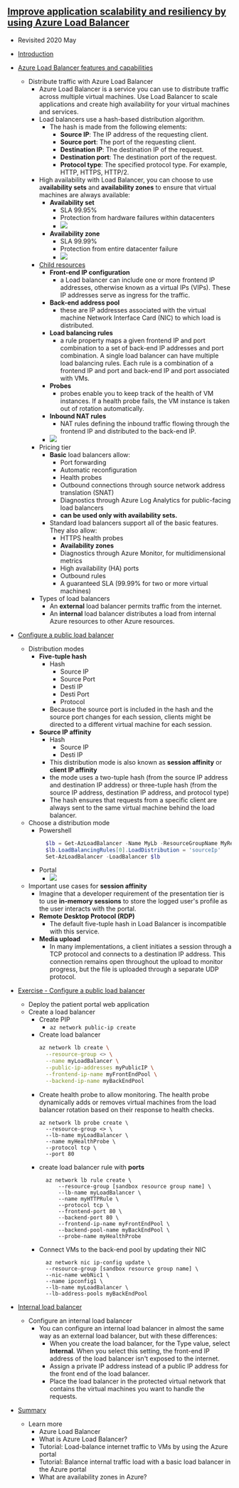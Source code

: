 ## [Improve application scalability and resiliency by using Azure Load Balancer](https://docs.microsoft.com/en-au/learn/modules/improve-app-scalability-resiliency-with-load-balancer/index)
- Revisited 2020 May
- [Introduction](https://docs.microsoft.com/en-au/learn/modules/improve-app-scalability-resiliency-with-load-balancer/1-introduction)
- [Azure Load Balancer features and capabilities](https://docs.microsoft.com/en-au/learn/modules/improve-app-scalability-resiliency-with-load-balancer/2-load-balancer-features)
  - Distribute traffic with Azure Load Balancer
    - Azure Load Balancer is a service you can use to distribute traffic across multiple virtual machines. Use Load Balancer to scale applications and create high availability for your virtual machines and services. 
    - Load balancers use a hash-based distribution algorithm. 
      - The hash is made from the following elements:
        - **Source IP**: The IP address of the requesting client.
        - **Source port**: The port of the requesting client.
        - **Destination IP**: The destination IP of the request.
        - **Destination port**: The destination port of the request.
        - **Protocol type**: The specified protocol type. For example, HTTP, HTTPS, HTTP/2.
    - High availability with Load Balancer, you can choose to use a**vailability sets** and **availability zones** to ensure that virtual machines are always available:
      - **Availability set**
        - SLA 	99.95%
        - Protection from hardware failures within datacenters
        - ![](2019-11-08-14-54-44.png)
      - **Availability zone**
        - SLA 99.99%
        - Protection from entire datacenter failure
        - ![](2019-11-08-14-54-56.png)
    - [Child resources](https://docs.microsoft.com/en-au/azure/load-balancer/load-balancer-arm)
      - **Front-end IP configuration**
        - a Load balancer can include one or more frontend IP addresses, otherwise known as a virtual IPs (VIPs). These IP addresses serve as ingress for the traffic.
      - **Back-end address pool**
        - these are IP addresses associated with the virtual machine Network Interface Card (NIC) to which load is distributed.
      - **Load balancing rules**
        - a rule property maps a given frontend IP and port combination to a set of back-end IP addresses and port combination. A single load balancer can have multiple load balancing rules. Each rule is a combination of a frontend IP and port and back-end IP and port associated with VMs.
      - **Probes** 
        - probes enable you to keep track of the health of VM instances. If a health probe fails, the VM instance is taken out of rotation automatically.
      - **Inbound NAT rules** 
        - NAT rules defining the inbound traffic flowing through the frontend IP and distributed to the back-end IP.
      - ![](2019-11-08-16-05-09.png)
    - Pricing tier
      - **Basic** load balancers allow:
        - Port forwarding
        - Automatic reconfiguration
        - Health probes
        - Outbound connections through source network address translation (SNAT)
        - Diagnostics through Azure Log Analytics for public-facing load balancers
        - **can be used only with availability sets.**
      - Standard load balancers support all of the basic features. They also allow:
        - HTTPS health probes
        - **Availability zones**
        - Diagnostics through Azure Monitor, for multidimensional metrics
        - High availability (HA) ports
        - Outbound rules
        - A guaranteed SLA (99.99% for two or more virtual machines)
    - Types of load balancers
      - An **external** load balancer permits traffic from the internet.
      - An **internal** load balancer distributes a load from internal Azure resources to other Azure resources. 
- [Configure a public load balancer](https://docs.microsoft.com/en-au/learn/modules/improve-app-scalability-resiliency-with-load-balancer/3-public-load-balancer)
  - Distribution modes
    - **Five-tuple hash**
      - Hash
        - Source IP
        - Source Port
        - Desti IP
        - Desti Port
        - Protocol
      - Because the source port is included in the hash and the source port changes for each session, clients might be directed to a different virtual machine for each session.
    - **Source IP affinity**
      - Hash
        - Source IP
        - Desti IP
      - This distribution mode is also known as **session affinity** or **client IP affinity**
      - the mode uses a two-tuple hash (from the source IP address and destination IP address) or three-tuple hash (from the source IP address, destination IP address, and protocol type)
      - The hash ensures that requests from a specific client are always sent to the same virtual machine behind the load balancer.
  - Choose a distribution mode
    - Powershell
      ```powershell
        $lb = Get-AzLoadBalancer -Name MyLb -ResourceGroupName MyResourceGroup
        $lb.LoadBalancingRules[0].LoadDistribution = 'sourceIp'
        Set-AzLoadBalancer -LoadBalancer $lb
      ```
    - Portal
      - ![](2019-11-08-15-07-08.png)
  - Important use cases for **session affinity**
    - Imagine that a developer requirement of the presentation tier is to use **in-memory sessions** to store the logged user's profile as the user interacts with the portal.
    - **Remote Desktop Protocol (RDP)**
      - The default five-tuple hash in Load Balancer is incompatible with this service.
    - **Media upload**
      - In many implementations, a client initiates a session through a TCP protocol and connects to a destination IP address. This connection remains open throughout the upload to monitor progress, but the file is uploaded through a separate UDP protocol.
- [Exercise - Configure a public load balancer](https://docs.microsoft.com/en-au/learn/modules/improve-app-scalability-resiliency-with-load-balancer/4-exercise-configure-public-load-balancer)
  - Deploy the patient portal web application
  - Create a load balancer
    - Create PIP
      - `az network public-ip create`
    - Create load balancer
      ```bash
      az network lb create \
        --resource-group <> \
        --name myLoadBalancer \
        --public-ip-addresses myPublicIP \
        --frontend-ip-name myFrontEndPool \
        --backend-ip-name myBackEndPool
      ```
    - Create health probe to allow monitoring.  The health probe dynamically adds or removes virtual machines from the load balancer rotation based on their response to health checks.
      ```
      az network lb probe create \
        --resource-group <> \
        --lb-name myLoadBalancer \
        --name myHealthProbe \
        --protocol tcp \
        --port 80
      ```
    - create load balancer rule with **ports**
      ```
        az network lb rule create \
            --resource-group [sandbox resource group name] \
            --lb-name myLoadBalancer \
            --name myHTTPRule \
            --protocol tcp \
            --frontend-port 80 \
            --backend-port 80 \
            --frontend-ip-name myFrontEndPool \
            --backend-pool-name myBackEndPool \
            --probe-name myHealthProbe
      ```
    - Connect VMs to the back-end pool by updating their NIC
      ```
        az network nic ip-config update \
        --resource-group [sandbox resource group name] \
        --nic-name webNic1 \
        --name ipconfig1 \
        --lb-name myLoadBalancer \
        --lb-address-pools myBackEndPool
      ```

- [Internal load balancer](https://docs.microsoft.com/en-au/learn/modules/improve-app-scalability-resiliency-with-load-balancer/5-internal-load-balancer)
  - Configure an internal load balancer
    - You can configure an internal load balancer in almost the same way as an external load balancer, but with these differences:
      - When you create the load balancer, for the Type value, select **Internal**. When you select this setting, the front-end IP address of the load balancer isn't exposed to the internet.
      - Assign a private IP address instead of a public IP address for the front end of the load balancer.
      - Place the load balancer in the protected virtual network that contains the virtual machines you want to handle the requests.
- [Summary](https://docs.microsoft.com/en-au/learn/modules/improve-app-scalability-resiliency-with-load-balancer/6-summary)
  - Learn more
    - Azure Load Balancer
    - What is Azure Load Balancer?
    - Tutorial: Load-balance internet traffic to VMs by using the Azure portal
    - Tutorial: Balance internal traffic load with a basic load balancer in the Azure portal
    - What are availability zones in Azure?